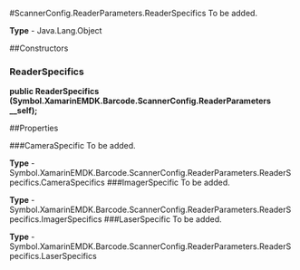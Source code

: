 #ScannerConfig.ReaderParameters.ReaderSpecifics
To be added.

**Type** - Java.Lang.Object

##Constructors
### ReaderSpecifics 
**public ReaderSpecifics (Symbol.XamarinEMDK.Barcode.ScannerConfig.ReaderParameters __self);**

##Properties

###CameraSpecific
To be added.

**Type** - Symbol.XamarinEMDK.Barcode.ScannerConfig.ReaderParameters.ReaderSpecifics.CameraSpecifics
###ImagerSpecific
To be added.

**Type** - Symbol.XamarinEMDK.Barcode.ScannerConfig.ReaderParameters.ReaderSpecifics.ImagerSpecifics
###LaserSpecific
To be added.

**Type** - Symbol.XamarinEMDK.Barcode.ScannerConfig.ReaderParameters.ReaderSpecifics.LaserSpecifics


